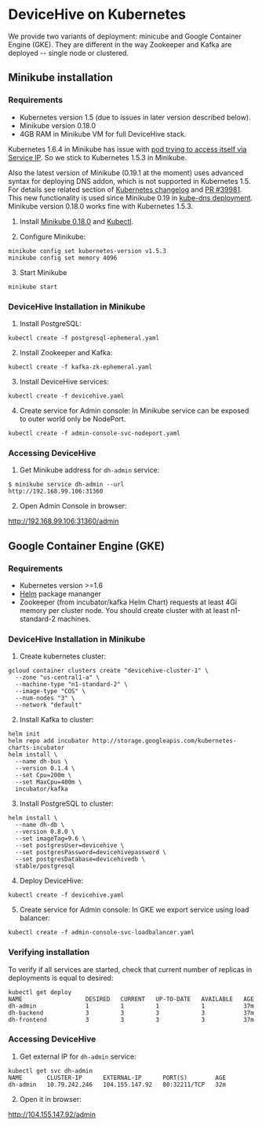 # DeviceHive on Kubernetes
We provide two variants of deployment: minicube and Google Container Engine (GKE). They are different in the way Zookeeper and Kafka are deployed -- single node or clustered.

## Minikube installation
### Requirements
- Kubernetes version 1.5 (due to issues in later version described below).
- Minikube version 0.18.0
- 4GB RAM in Minikube VM for full DeviceHive stack.

Kubernetes 1.6.4 in Minikube has issue with [pod trying to access itself via Service IP](https://kubernetes.io/docs/tasks/debug-application-cluster/debug-service/#a-pod-cannot-reach-itself-via-service-ip). So we stick to Kubernetes 1.5.3 in Minikube.

Also the latest version of Minikube (0.19.1 at the moment) uses advanced syntax for deploying DNS addon, which is not supported in Kubernetes 1.5. For details see related section of [Kubernetes changelog](https://github.com/kubernetes/kubernetes/blob/master/CHANGELOG.md#configmap) and [PR #39981](https://github.com/kubernetes/kubernetes/pull/39981). This new functionality is used since Minikube 0.19 in [kube-dns deployment](https://github.com/kubernetes/minikube/blob/v0.19.0/deploy/addons/kube-dns/kube-dns-controller.yaml#L44). Minikube version 0.18.0 works fine with Kubernetes 1.5.3.

1. Install [Minikube 0.18.0](https://github.com/kubernetes/minikube/releases/tag/v0.18.0) and [Kubectl](https://kubernetes.io/docs/tasks/tools/install-kubectl/).

2. Configure Minikube:
```
minikube config set kubernetes-version v1.5.3
minikube config set memory 4096
```

3. Start Minikube
```
minikube start
```

### DeviceHive Installation in Minikube
1. Install PostgreSQL:
```
kubectl create -f postgresql-ephemeral.yaml
```

2. Install Zookeeper and Kafka:
```
kubectl create -f kafka-zk-ephemeral.yaml
```

3. Install DeviceHive services:
```
kubectl create -f devicehive.yaml
```

4. Create service for Admin console:
In Minikube service can be exposed to outer world only be NodePort.
```
kubectl create -f admin-console-svc-nodeport.yaml
```

### Accessing DeviceHive
1. Get Minikube address for `dh-admin` service:
```
$ minikube service dh-admin --url
http://192.168.99.106:31360
```

2. Open Admin Console in browser:

http://192.168.99.106:31360/admin

## Google Container Engine (GKE)
### Requirements
- Kubernetes version >=1.6
- [Helm](https://helm.sh/) package mananger
- Zookeeper (from incubator/kafka Helm Chart) requests at least 4Gi memory per cluster node. You should create cluster with at least n1-standard-2 machines.

### DeviceHive Installation in Minikube

1. Create kubernetes cluster:
```
gcloud container clusters create "devicehive-cluster-1" \
  --zone "us-central1-a" \
  --machine-type "n1-standard-2" \
  --image-type "COS" \
  --num-nodes "3" \
  --network "default"
```

2. Install Kafka to cluster:
```
helm init
helm repo add incubator http://storage.googleapis.com/kubernetes-charts-incubator
helm install \
  --name dh-bus \
  --version 0.1.4 \
  --set Cpu=200m \
  --set MaxCpu=400m \
  incubator/kafka
```

3. Install PostgreSQL to cluster:
```
helm install \
  --name dh-db \
  --version 0.8.0 \
  --set imageTag=9.6 \
  --set postgresUser=devicehive \
  --set postgresPassword=devicehivepassword \
  --set postgresDatabase=devicehivedb \
  stable/postgresql
```

4. Deploy DeviceHive:
```
kubectl create -f devicehive.yaml
```

5. Create service for Admin console:
In GKE we export service using load balancer:
```
kubectl create -f admin-console-svc-loadbalancer.yaml
```

### Verifying installation
To verify if all services are started, check that current number of replicas in deployments is equal to desired:
```
kubectl get deploy
NAME                  DESIRED   CURRENT   UP-TO-DATE   AVAILABLE   AGE
dh-admin              1         1         1            1           37m
dh-backend            3         3         3            3           37m
dh-frontend           3         3         3            3           37m
```

### Accessing DeviceHive
1. Get external IP for `dh-admin` service:
```
kubectl get svc dh-admin
NAME       CLUSTER-IP      EXTERNAL-IP      PORT(S)        AGE
dh-admin   10.79.242.246   104.155.147.92   80:32211/TCP   32m
```

2. Open it in browser:

http://104.155.147.92/admin
